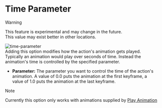 # Time Parameter

> [!WARNING]
> This feature is experimental and may change in the future.  
> This value may exist better in other locations.

![time-parameter](~/images/option-time-parameter.png)  
Adding this option modifies how the action's animation gets played.  Typically an animation would play over seconds of time.  Instead the animation's time is controlled by the specified parameter.  

- **Parameter:** The parameter you want to control the time of the action's animation.  A value of 0.0 puts the animation at the first keyframe, a value of 1.0 puts the animation at the last keyframe.

> [!NOTE]
> Currently this option only works with animations supplied by [Play Animation](play-animation.md) 